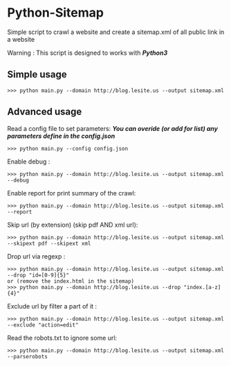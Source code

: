 Python-Sitemap
==============
Simple script to crawl a website and create a sitemap.xml of all public link in a website

Warning : This script is designed to works with ***Python3***

Simple usage
------------
	>>> python main.py --domain http://blog.lesite.us --output sitemap.xml

Advanced usage
--------------

Read a config file to set parameters:
***You can overide (or add for list) any parameters define in the config.json***

	>>> python main.py --config config.json

Enable debug :

	>>> python main.py --domain http://blog.lesite.us --output sitemap.xml --debug

Enable report for print summary of the crawl:

	>>> python main.py --domain http://blog.lesite.us --output sitemap.xml --report

Skip url (by extension) (skip pdf AND xml url):

	>>> python main.py --domain http://blog.lesite.us --output sitemap.xml --skipext pdf --skipext xml 

Drop url via regexp :

	>>> python main.py --domain http://blog.lesite.us --output sitemap.xml --drop "id=[0-9]{5}"
	or (remove the index.html in the sitemap)
	>>> python main.py --domain http://blog.lesite.us --drop "index.[a-z]{4}" 

Exclude url by filter a part of it :

	>>> python main.py --domain http://blog.lesite.us --output sitemap.xml --exclude "action=edit"

Read the robots.txt to ignore some url:

	>>> python main.py --domain http://blog.lesite.us --output sitemap.xml --parserobots
